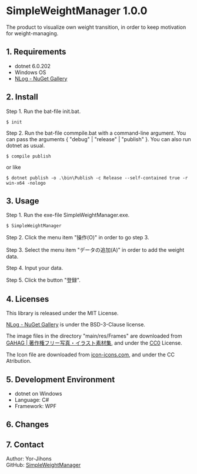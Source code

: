 # SimpleWeightManager 1.0.0

The product to visualize own weight transition, in order to keep motivation for weight-managing.

## 1. Requirements

- dotnet 6.0.202
- Windows OS
- [NLog - NuGet Gallery](https://www.nuget.org/packages/NLog/)

## 2. Install

Step 1. Run the bat-file init.bat.

```
$ init
```
Step 2. Run the bat-file commpile.bat with a command-line argument.
You can pass the arguments { "debug" | "release" | "publish" }.
You can also run dotnet as usual.

```
$ compile publish
```

or like

```
$ dotnet publish -o .\bin\Publish -c Release --self-contained true -r win-x64 -nologo
```

## 3. Usage

Step 1. Run the exe-file SimpleWeightManager.exe.

```
$ SimpleWeightManager
```

Step 2. Click the menu item "操作(O)" in order to go step 3.

Step 3. Select the menu item "データの追加(A)" in order to add the weight data.

Step 4. Input your data.

Step 5. Click the button "登録".

## 4. Licenses

This library is released under the MIT License.

[NLog - NuGet Gallery](https://www.nuget.org/packages/NLog/) is under the BSD-3-Clause license.

The image files in the directory "main/res/Frames" are downloaded from [GAHAG | 著作権フリー写真・イラスト素材集](https://gahag.net/), and under the [CC0](https://creativecommons.org/share-your-work/public-domain/cc0) License.

The Icon file are downloaded from [icon-icons.com](https://icon-icons.com/ja/%E3%82%A2%E3%82%A4%E3%82%B3%E3%83%B3/%E3%82%A2%E3%83%97%E3%83%AA/129133), and under the CC Atribution.

## 5. Development Environment

- dotnet on Windows
- Language: C#
- Framework: WPF

## 6. Changes

## 7. Contact

Author: Yor-Jihons  
GitHub: [SimpleWeightManager](https://github.com/Yor-Jihons/SimpleWeightManager)  
